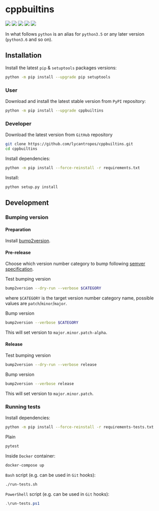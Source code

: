 cppbuiltins
===========

[![](https://travis-ci.com/lycantropos/cppbuiltins.svg?branch=master)](https://travis-ci.com/lycantropos/cppbuiltins "Travis CI")
[![](https://dev.azure.com/lycantropos/cppbuiltins/_apis/build/status/lycantropos.cppbuiltins?branchName=master)](https://dev.azure.com/lycantropos/cppbuiltins/_build/latest?branchName=master "Azure Pipelines")
[![](https://codecov.io/gh/lycantropos/cppbuiltins/branch/master/graph/badge.svg)](https://codecov.io/gh/lycantropos/cppbuiltins "Codecov")
[![](https://img.shields.io/github/license/lycantropos/cppbuiltins.svg)](https://github.com/lycantropos/cppbuiltins/blob/master/LICENSE "License")
[![](https://badge.fury.io/py/cppbuiltins.svg)](https://badge.fury.io/py/cppbuiltins "PyPI")

In what follows `python` is an alias for `python3.5` or any later
version (`python3.6` and so on).

Installation
------------

Install the latest `pip` & `setuptools` packages versions:
```bash
python -m pip install --upgrade pip setuptools
```

### User

Download and install the latest stable version from `PyPI` repository:
```bash
python -m pip install --upgrade cppbuiltins
```

### Developer

Download the latest version from `GitHub` repository
```bash
git clone https://github.com/lycantropos/cppbuiltins.git
cd cppbuiltins
```

Install dependencies:
```bash
python -m pip install --force-reinstall -r requirements.txt
```

Install:
```bash
python setup.py install
```

Development
-----------

### Bumping version

#### Preparation

Install
[bump2version](https://github.com/c4urself/bump2version#installation).

#### Pre-release

Choose which version number category to bump following [semver
specification](http://semver.org/).

Test bumping version
```bash
bump2version --dry-run --verbose $CATEGORY
```

where `$CATEGORY` is the target version number category name, possible
values are `patch`/`minor`/`major`.

Bump version
```bash
bump2version --verbose $CATEGORY
```

This will set version to `major.minor.patch-alpha`. 

#### Release

Test bumping version
```bash
bump2version --dry-run --verbose release
```

Bump version
```bash
bump2version --verbose release
```

This will set version to `major.minor.patch`.

### Running tests

Install dependencies:
```bash
python -m pip install --force-reinstall -r requirements-tests.txt
```

Plain
```bash
pytest
```

Inside `Docker` container:
```bash
docker-compose up
```

`Bash` script (e.g. can be used in `Git` hooks):
```bash
./run-tests.sh
```

`PowerShell` script (e.g. can be used in `Git` hooks):
```powershell
.\run-tests.ps1
```
